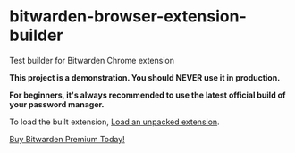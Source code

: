 # bitwarden-browser-extension-builder

Test builder for Bitwarden Chrome extension

**This project is a demonstration. You should NEVER use it in production.**

**For beginners, it's always recommended to use the latest official build of your password manager.**

To load the built extension, [Load an unpacked extension](https://developer.chrome.com/docs/extensions/get-started/tutorial/hello-world#load-unpacked).

[Buy Bitwarden Premium Today!](https://bitwarden.com/pricing/)
